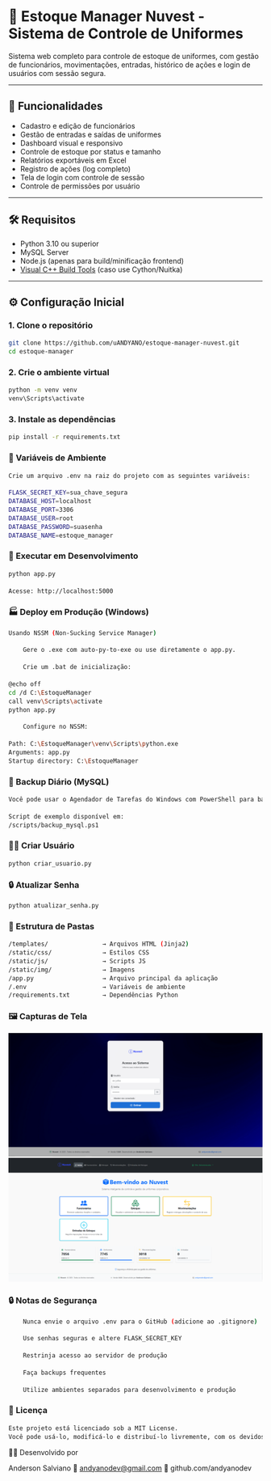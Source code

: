 # 🧥 Estoque Manager Nuvest - Sistema de Controle de Uniformes

Sistema web completo para controle de estoque de uniformes, com gestão de funcionários, movimentações, entradas, histórico de ações e login de usuários com sessão segura.

---

## 🚀 Funcionalidades

- Cadastro e edição de funcionários
- Gestão de entradas e saídas de uniformes
- Dashboard visual e responsivo
- Controle de estoque por status e tamanho
- Relatórios exportáveis em Excel
- Registro de ações (log completo)
- Tela de login com controle de sessão
- Controle de permissões por usuário

---

## 🛠️ Requisitos

- Python 3.10 ou superior
- MySQL Server
- Node.js (apenas para build/minificação frontend)
- [Visual C++ Build Tools](https://visualstudio.microsoft.com/visual-cpp-build-tools/) (caso use Cython/Nuitka)

---

## ⚙️ Configuração Inicial

### 1. Clone o repositório
```bash
git clone https://github.com/uANDYANO/estoque-manager-nuvest.git
cd estoque-manager
```
### 2. Crie o ambiente virtual
```bash
python -m venv venv
venv\Scripts\activate
```
### 3. Instale as dependências
```bash
pip install -r requirements.txt
```
### 🔐 Variáveis de Ambiente
```bash
Crie um arquivo .env na raiz do projeto com as seguintes variáveis:

FLASK_SECRET_KEY=sua_chave_segura
DATABASE_HOST=localhost
DATABASE_PORT=3306
DATABASE_USER=root
DATABASE_PASSWORD=suasenha
DATABASE_NAME=estoque_manager
```
### 🧪 Executar em Desenvolvimento
```bash
python app.py

Acesse: http://localhost:5000
```

### 🏭 Deploy em Produção (Windows)
```bash
Usando NSSM (Non-Sucking Service Manager)

    Gere o .exe com auto-py-to-exe ou use diretamente o app.py.

    Crie um .bat de inicialização:

@echo off
cd /d C:\EstoqueManager
call venv\Scripts\activate
python app.py

    Configure no NSSM:

Path: C:\EstoqueManager\venv\Scripts\python.exe
Arguments: app.py
Startup directory: C:\EstoqueManager
```
### 💾 Backup Diário (MySQL)
```bash
Você pode usar o Agendador de Tarefas do Windows com PowerShell para backup automático.

Script de exemplo disponível em:
/scripts/backup_mysql.ps1
```

### 👨‍💻 Criar Usuário
```bash
python criar_usuario.py
```

### 🔒 Atualizar Senha
```bash
python atualizar_senha.py
```

### 📁 Estrutura de Pastas
```bash
/templates/               → Arquivos HTML (Jinja2)
/static/css/              → Estilos CSS
/static/js/               → Scripts JS
/static/img/              → Imagens
/app.py                   → Arquivo principal da aplicação
/.env                     → Variáveis de ambiente
/requirements.txt         → Dependências Python
```

### 🖼️ Capturas de Tela

<img src="https://github.com/uANDYANO/estoque-manager-nuvest/blob/main/static/img/login-page.png" alt="login">
    
<img src="https://github.com/uANDYANO/estoque-manager-nuvest/blob/main/static/img/dashboard-page.png" alt="dashborad">


### 🔒 Notas de Segurança
```bash
    Nunca envie o arquivo .env para o GitHub (adicione ao .gitignore)

    Use senhas seguras e altere FLASK_SECRET_KEY

    Restrinja acesso ao servidor de produção

    Faça backups frequentes

    Utilize ambientes separados para desenvolvimento e produção
```
### 💼 Licença
```bash
Este projeto está licenciado sob a MIT License.
Você pode usá-lo, modificá-lo e distribuí-lo livremente, com os devidos créditos.
```
👨‍💼 Desenvolvido por

Anderson Salviano
📧 andyanodev@gmail.com
🔗 github.com/andyanodev
